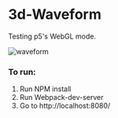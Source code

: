 # 3d-Waveform

Testing p5's WebGL mode.

![waveform](ket.com/albums/d34/robert_smith47/waveform_zps3dokik37.jpg)

### To run:

1. Run NPM install
2. Run Webpack-dev-server
3. Go to http://localhost:8080/
